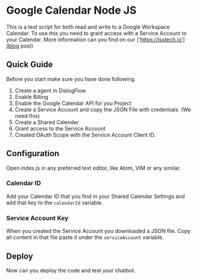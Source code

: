 # Google Calendar Node JS
This is a test script for both read and write to a Google Workspace Calendar.
To use this you need to grant access with a Service Account to your Calendar.
More information can you find on our ['https://isstech.io'](blog post)

## Quick Guide
Before you start make sure you have done following.
1. Create a agent in DialogFlow
2. Enable Billing
3. Enable the Google Calendar API for you Project
4. Create a Service Account and copy the JSON File with credentials. (We need this)
5. Create a Shared Calender
6. Grant access to the Service Account
7. Created OAuth Scope with the Service Account Client ID.

## Configuration
Open index.js in any preferred text editor, like Atom, VIM or any similar.

### Calendar ID
Add your Calendar ID that you find in your Shared Calendar Settings and add that key to the `calendarId` variable.

### Service Account Key
When you created the Service Account you downloaded a JSON file. Copy all content in that file paste it under the `serviceAccount` variable.

## Deploy
Now can you deploy the code and test your chatbot.
